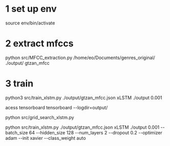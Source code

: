 # 1 set up env
source env/bin/activate

# 2 extract mfccs
python src/MFCC_extraction.py /home/eo/Documents/genres_original/ ./output/ gtzan_mfcc

# 3 train
python3 src/train_xlstm.py ./output/gtzan_mfcc.json xLSTM ./output 0.001


acess tensorboard
tensorboard --logdir=output/

python src/grid_search_xlstm.py

python src/train_xlstm.py ./output/gtzan_mfcc.json xLSTM ./output 0.001 --batch_size 64 --hidden_size 128 --num_layers 2 --dropout 0.2 --optimizer adam --init xavier --class_weight auto